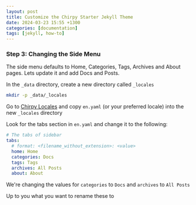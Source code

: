 ```yaml
---
layout: post
title: Customize the Chirpy Starter Jekyll Theme
date: 2024-03-23 15:55 +1300
categories: [documentation]
tags: [jekyll, how-to]
---
```



### Step 3: Changing the Side Menu 
The side menu defaults to Home, Categories, Tags, Archives and About pages. Lets update it and add Docs and Posts. 


In the `_data` directory, create a new directory called `_locales` 
```bash
mkdir -p _data/_locales
``` 

Go to [Chirpy Locales](https://github.com/cotes2020/jekyll-theme-chirpy/tree/master/_data/locales) and copy `en.yaml` (or your preferred locale) into the new `_locales` directory 

Look for the tabs section in `en.yaml`  and change it to the following: 
```yaml
# The tabs of sidebar
tabs:
  # format: <filename_without_extension>: <value>
  home: Home
  categories: Docs
  tags: Tags
  archives: All Posts
  about: About
```

We're changing the values for `categories` to `Docs` and `archives` to `All Posts`

Up to you what you want to rename these to
